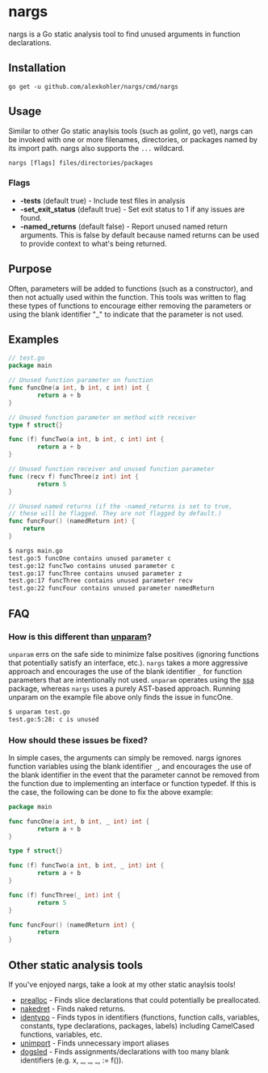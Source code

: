 # nargs

nargs is a Go static analysis tool to find unused arguments in function declarations.

## Installation

    go get -u github.com/alexkohler/nargs/cmd/nargs

## Usage

Similar to other Go static anaylsis tools (such as golint, go vet), nargs can be invoked with one or more filenames, directories, or packages named by its import path. nargs also supports the `...` wildcard. 

    nargs [flags] files/directories/packages
	
### Flags
- **-tests** (default true) - Include test files in analysis
- **-set_exit_status** (default true) - Set exit status to 1 if any issues are found.
- **-named_returns** (default false) - Report unused named return arguments. This is false by default because named returns can be used to provide context to what's being returned.

## Purpose

Often, parameters will be added to functions (such as a constructor), and then not actually used within the function. This tools was written to flag these types of functions to encourage either removing the parameters or using the blank identifier "_" to indicate that the parameter is not used.

## Examples

```Go
// test.go
package main

// Unused function parameter on function
func funcOne(a int, b int, c int) int {
        return a + b
}

// Unused function parameter on method with receiver
type f struct{}

func (f) funcTwo(a int, b int, c int) int {
        return a + b
}

// Unused function receiver and unused function parameter
func (recv f) funcThree(z int) int {
        return 5
}

// Unused named returns (if the -named_returns is set to true, 
// these will be flagged. They are not flagged by default.)
func funcFour() (namedReturn int) {
	return
}
```

```Bash
$ nargs main.go 
test.go:5 funcOne contains unused parameter c
test.go:12 funcTwo contains unused parameter c
test.go:17 funcThree contains unused parameter z
test.go:17 funcThree contains unused parameter recv
test.go:22 funcFour contains unused parameter namedReturn
```

## FAQ

### How is this different than [unparam](https://github.com/mvdan/unparam)?

`unparam` errs on the safe side to minimize false positives (ignoring functions that potentially satisfy an interface, etc.). `nargs` takes a more aggressive approach and encourages the use of the blank identifier `_` for function parameters that are intentionally not used. `unparam` operates using the [ssa](https://godoc.org/golang.org/x/tools/go/ssa) package, whereas `nargs` uses a purely AST-based approach. Running unparam on the example file above only finds the issue in funcOne.

```Bash
$ unparam test.go 
test.go:5:28: c is unused
```


### How should these issues be fixed?

In simple cases, the arguments can simply be removed. nargs ignores function variables using the blank identifier `_`, and encourages the use of the blank identifier in the event that the parameter cannot be removed from the function due to implementing an interface or function typedef. If this is the case, the following can be done to fix the above example:

```Go
package main

func funcOne(a int, b int, _ int) int {
        return a + b
}

type f struct{}

func (f) funcTwo(a int, b int, _ int) int {
        return a + b
}

func (f) funcThree(_ int) int {
        return 5
}

func funcFour() (namedReturn int) {
        return
}
```

## Other static analysis tools

If you've enjoyed nargs, take a look at my other static anaylsis tools!

- [prealloc](https://github.com/alexkohler/prealloc) - Finds slice declarations that could potentially be preallocated.
- [nakedret](https://github.com/alexkohler/nakedret) - Finds naked returns.
- [identypo](https://github.com/alexkohler/identypo) - Finds typos in identifiers (functions, function calls, variables, constants, type declarations, packages, labels) including CamelCased functions, variables, etc. 
- [unimport](https://github.com/alexkohler/unimport) - Finds unnecessary import aliases
- [dogsled](https://github.com/alexkohler/dogsled) - Finds assignments/declarations with too many blank identifiers (e.g. x, _, _, _, := f()).


